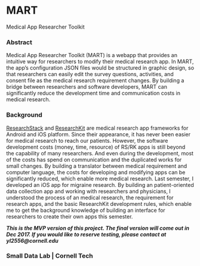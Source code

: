 # MART
Medical App Researcher Toolkit

### Abstract
Medical App Researcher Toolkit (MART) is a webapp that provides an intuitive way for researchers to modify their medical research app. In MART, the app’s configuration JSON files would be structured in graphic design, so that researchers can easily edit the survey questions, activities, and consent file as the medical research requirement changes. By building a bridge between researchers and software developers, MART can significantly reduce the development time and communication costs in medical research.

### Background
[ResearchStack](http://researchstack.org/) and [ResearchKit](http://researchkit.org/) are medical research app frameworks for Android and iOS platform. Since their appearance, it has never been easier for medical research to reach our patients. However, the software development costs (money, time, resource) of RS/RK apps is still beyond the capability of many researchers. And even during the development, most of the costs has spend on communication and the duplicated works for small changes. By building a translator between medical requirement and computer language, the costs for developing and modifying apps can be significantly reduced, which enable more medical research.
Last semester, I developed an iOS app for migraine research. By building an patient-oriented data collection app and working with researchers and physicians, I understood the process of an medical research, the requirement for research apps, and the basic ResearchKit development rules, which enable me to get the background knowledge of building an interface for researchers to create their own apps this semester. 


**_This is the MVP version of this project. The final version will come out in Dec 2017. If you would like to reserve testing, please contact at yl2556@cornell.edu_**




### Small Data Lab | Cornell Tech
